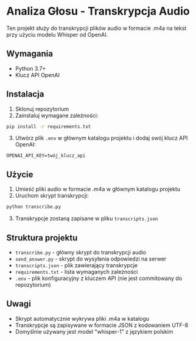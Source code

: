 # Analiza Głosu - Transkrypcja Audio

Ten projekt służy do transkrypcji plików audio w formacie .m4a na tekst przy użyciu modelu Whisper od OpenAI.

## Wymagania

- Python 3.7+
- Klucz API OpenAI

## Instalacja

1. Sklonuj repozytorium
2. Zainstaluj wymagane zależności:
```bash
pip install -r requirements.txt
```
3. Utwórz plik `.env` w głównym katalogu projektu i dodaj swój klucz API OpenAI:
```
OPENAI_API_KEY=twój_klucz_api
```

## Użycie

1. Umieść pliki audio w formacie .m4a w głównym katalogu projektu
2. Uruchom skrypt transkrypcji:
```bash
python transcribe.py
```
3. Transkrypcje zostaną zapisane w pliku `transcripts.json`

## Struktura projektu

- `transcribe.py` - główny skrypt do transkrypcji audio
- `send_answer.py` - skrypt do wysyłania odpowiedzi na serwer
- `transcripts.json` - plik zawierający transkrypcje
- `requirements.txt` - lista wymaganych zależności
- `.env` - plik konfiguracyjny z kluczem API (nie jest commitowany do repozytorium)

## Uwagi

- Skrypt automatycznie wykrywa pliki .m4a w katalogu
- Transkrypcje są zapisywane w formacie JSON z kodowaniem UTF-8
- Domyślnie używany jest model "whisper-1" z językiem polskim 